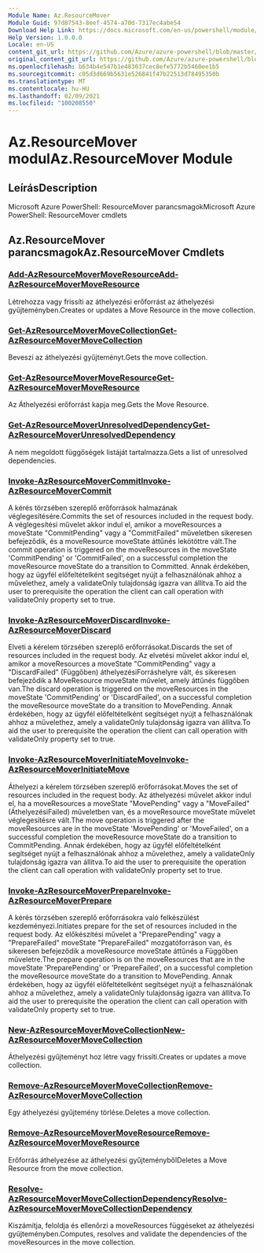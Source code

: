 ```yaml
---
Module Name: Az.ResourceMover
Module Guid: 97d87543-8eef-4574-a70d-7317ec4abe54
Download Help Link: https://docs.microsoft.com/en-us/powershell/module/az.resourcemover
Help Version: 1.0.0.0
Locale: en-US
content_git_url: https://github.com/Azure/azure-powershell/blob/master/src/ResourceMover/help/Az.ResourceMover.md
original_content_git_url: https://github.com/Azure/azure-powershell/blob/master/src/ResourceMover/help/Az.ResourceMover.md
ms.openlocfilehash: b634b4e547b1e483037cec8efe5772b5460ee1b5
ms.sourcegitcommit: c05d3d669b5631e526841f47b22513d78495350b
ms.translationtype: MT
ms.contentlocale: hu-HU
ms.lasthandoff: 02/09/2021
ms.locfileid: "100208550"
---
```

# <span data-ttu-id="de195-101">Az.ResourceMover modul</span><span class="sxs-lookup"><span data-stu-id="de195-101">Az.ResourceMover Module</span></span>
## <span data-ttu-id="de195-102">Leírás</span><span class="sxs-lookup"><span data-stu-id="de195-102">Description</span></span>
<span data-ttu-id="de195-103">Microsoft Azure PowerShell: ResourceMover parancsmagok</span><span class="sxs-lookup"><span data-stu-id="de195-103">Microsoft Azure PowerShell: ResourceMover cmdlets</span></span>

## <span data-ttu-id="de195-104">Az.ResourceMover parancsmagok</span><span class="sxs-lookup"><span data-stu-id="de195-104">Az.ResourceMover Cmdlets</span></span>
### [<span data-ttu-id="de195-105">Add-AzResourceMoverMoveResource</span><span class="sxs-lookup"><span data-stu-id="de195-105">Add-AzResourceMoverMoveResource</span></span>](Add-AzResourceMoverMoveResource.md)
<span data-ttu-id="de195-106">Létrehozza vagy frissíti az áthelyezési erőforrást az áthelyezési gyűjteményben.</span><span class="sxs-lookup"><span data-stu-id="de195-106">Creates or updates a Move Resource in the move collection.</span></span>

### [<span data-ttu-id="de195-107">Get-AzResourceMoverMoveCollection</span><span class="sxs-lookup"><span data-stu-id="de195-107">Get-AzResourceMoverMoveCollection</span></span>](Get-AzResourceMoverMoveCollection.md)
<span data-ttu-id="de195-108">Beveszi az áthelyezési gyűjteményt.</span><span class="sxs-lookup"><span data-stu-id="de195-108">Gets the move collection.</span></span>

### [<span data-ttu-id="de195-109">Get-AzResourceMoverMoveResource</span><span class="sxs-lookup"><span data-stu-id="de195-109">Get-AzResourceMoverMoveResource</span></span>](Get-AzResourceMoverMoveResource.md)
<span data-ttu-id="de195-110">Az Áthelyezési erőforrást kapja meg.</span><span class="sxs-lookup"><span data-stu-id="de195-110">Gets the Move Resource.</span></span>

### [<span data-ttu-id="de195-111">Get-AzResourceMoverUnresolvedDependency</span><span class="sxs-lookup"><span data-stu-id="de195-111">Get-AzResourceMoverUnresolvedDependency</span></span>](Get-AzResourceMoverUnresolvedDependency.md)
<span data-ttu-id="de195-112">A nem megoldott függőségek listáját tartalmazza.</span><span class="sxs-lookup"><span data-stu-id="de195-112">Gets a list of unresolved dependencies.</span></span>

### [<span data-ttu-id="de195-113">Invoke-AzResourceMoverCommit</span><span class="sxs-lookup"><span data-stu-id="de195-113">Invoke-AzResourceMoverCommit</span></span>](Invoke-AzResourceMoverCommit.md)
<span data-ttu-id="de195-114">A kérés törzsében szereplő erőforrások halmazának véglegesítésére.</span><span class="sxs-lookup"><span data-stu-id="de195-114">Commits the set of resources included in the request body.</span></span>
<span data-ttu-id="de195-115">A véglegesítési művelet akkor indul el, amikor a moveResources a moveState "CommitPending" vagy a "CommitFailed" műveletben sikeresen befejeződik, és a moveResource moveState áttűnés lekötöttre vált.</span><span class="sxs-lookup"><span data-stu-id="de195-115">The commit operation is triggered on the moveResources in the moveState 'CommitPending' or 'CommitFailed', on a successful completion the moveResource moveState do a transition to Committed.</span></span>
<span data-ttu-id="de195-116">Annak érdekében, hogy az ügyfél előfeltételként segítséget nyújt a felhasználónak ahhoz a művelethez, amely a validateOnly tulajdonság igazra van állítva.</span><span class="sxs-lookup"><span data-stu-id="de195-116">To aid the user to prerequisite the operation the client can call operation with validateOnly property set to true.</span></span>

### [<span data-ttu-id="de195-117">Invoke-AzResourceMoverDiscard</span><span class="sxs-lookup"><span data-stu-id="de195-117">Invoke-AzResourceMoverDiscard</span></span>](Invoke-AzResourceMoverDiscard.md)
<span data-ttu-id="de195-118">Elveti a kérelem törzsében szereplő erőforrásokat.</span><span class="sxs-lookup"><span data-stu-id="de195-118">Discards the set of resources included in the request body.</span></span>
<span data-ttu-id="de195-119">Az elvetési művelet akkor indul el, amikor a moveResources a moveState "CommitPending" vagy a "DiscardFailed" (Függőben) áthelyezésiForráshelyre vált, és sikeresen befejeződik a MoveResource moveState művelet, amely áttűnés függőben van.</span><span class="sxs-lookup"><span data-stu-id="de195-119">The discard operation is triggered on the moveResources in the moveState 'CommitPending' or 'DiscardFailed', on a successful completion the moveResource moveState do a transition to MovePending.</span></span>
<span data-ttu-id="de195-120">Annak érdekében, hogy az ügyfél előfeltételként segítséget nyújt a felhasználónak ahhoz a művelethez, amely a validateOnly tulajdonság igazra van állítva.</span><span class="sxs-lookup"><span data-stu-id="de195-120">To aid the user to prerequisite the operation the client can call operation with validateOnly property set to true.</span></span>

### [<span data-ttu-id="de195-121">Invoke-AzResourceMoverInitiateMove</span><span class="sxs-lookup"><span data-stu-id="de195-121">Invoke-AzResourceMoverInitiateMove</span></span>](Invoke-AzResourceMoverInitiateMove.md)
<span data-ttu-id="de195-122">Áthelyezi a kérelem törzsében szereplő erőforrásokat.</span><span class="sxs-lookup"><span data-stu-id="de195-122">Moves the set of resources included in the request body.</span></span>
<span data-ttu-id="de195-123">Az áthelyezési művelet akkor indul el, ha a moveResources a moveState "MovePending" vagy a "MoveFailed" (ÁthelyezésiFailed) műveletben van, és a moveResource moveState művelet véglegesítésre vált.</span><span class="sxs-lookup"><span data-stu-id="de195-123">The move operation is triggered after the moveResources are in the moveState 'MovePending' or 'MoveFailed', on a successful completion the moveResource moveState do a transition to CommitPending.</span></span>
<span data-ttu-id="de195-124">Annak érdekében, hogy az ügyfél előfeltételként segítséget nyújt a felhasználónak ahhoz a művelethez, amely a validateOnly tulajdonság igazra van állítva.</span><span class="sxs-lookup"><span data-stu-id="de195-124">To aid the user to prerequisite the operation the client can call operation with validateOnly property set to true.</span></span>

### [<span data-ttu-id="de195-125">Invoke-AzResourceMoverPrepare</span><span class="sxs-lookup"><span data-stu-id="de195-125">Invoke-AzResourceMoverPrepare</span></span>](Invoke-AzResourceMoverPrepare.md)
<span data-ttu-id="de195-126">A kérés törzsében szereplő erőforrásokra való felkészülést kezdeményezi.</span><span class="sxs-lookup"><span data-stu-id="de195-126">Initiates prepare for the set of resources included in the request body.</span></span>
<span data-ttu-id="de195-127">Az előkészítési művelet a "PreparePending" vagy a "PrepareFailed" moveState "PrepareFailed" mozgatóforráson van, és sikeresen befejeződik a moveResource moveState áttűnés a Függőben műveletre.</span><span class="sxs-lookup"><span data-stu-id="de195-127">The prepare operation is on the moveResources that are in the moveState 'PreparePending' or 'PrepareFailed', on a successful completion the moveResource moveState do a transition to MovePending.</span></span>
<span data-ttu-id="de195-128">Annak érdekében, hogy az ügyfél előfeltételként segítséget nyújt a felhasználónak ahhoz a művelethez, amely a validateOnly tulajdonság igazra van állítva.</span><span class="sxs-lookup"><span data-stu-id="de195-128">To aid the user to prerequisite the operation the client can call operation with validateOnly property set to true.</span></span>

### [<span data-ttu-id="de195-129">New-AzResourceMoverMoveCollection</span><span class="sxs-lookup"><span data-stu-id="de195-129">New-AzResourceMoverMoveCollection</span></span>](New-AzResourceMoverMoveCollection.md)
<span data-ttu-id="de195-130">Áthelyezési gyűjteményt hoz létre vagy frissíti.</span><span class="sxs-lookup"><span data-stu-id="de195-130">Creates or updates a move collection.</span></span>

### [<span data-ttu-id="de195-131">Remove-AzResourceMoverMoveCollection</span><span class="sxs-lookup"><span data-stu-id="de195-131">Remove-AzResourceMoverMoveCollection</span></span>](Remove-AzResourceMoverMoveCollection.md)
<span data-ttu-id="de195-132">Egy áthelyezési gyűjtemény törlése.</span><span class="sxs-lookup"><span data-stu-id="de195-132">Deletes a move collection.</span></span>

### [<span data-ttu-id="de195-133">Remove-AzResourceMoverMoveResource</span><span class="sxs-lookup"><span data-stu-id="de195-133">Remove-AzResourceMoverMoveResource</span></span>](Remove-AzResourceMoverMoveResource.md)
<span data-ttu-id="de195-134">Erőforrás áthelyezése az áthelyezési gyűjteményből</span><span class="sxs-lookup"><span data-stu-id="de195-134">Deletes a Move Resource from the move collection.</span></span>

### [<span data-ttu-id="de195-135">Resolve-AzResourceMoverMoveCollectionDependency</span><span class="sxs-lookup"><span data-stu-id="de195-135">Resolve-AzResourceMoverMoveCollectionDependency</span></span>](Resolve-AzResourceMoverMoveCollectionDependency.md)
<span data-ttu-id="de195-136">Kiszámítja, feloldja és ellenőrzi a moveResources függéseket az áthelyezési gyűjteményben.</span><span class="sxs-lookup"><span data-stu-id="de195-136">Computes, resolves and validate the dependencies of the moveResources in the move collection.</span></span>

